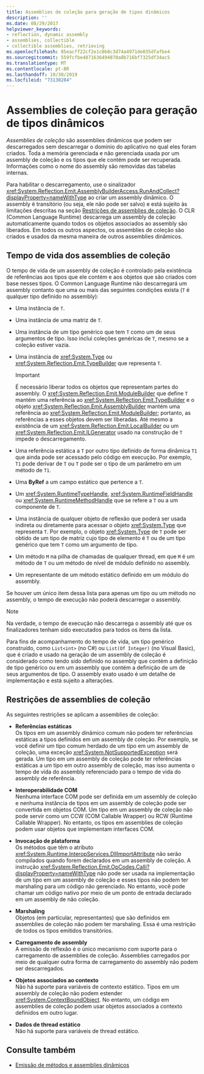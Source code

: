 ```yaml
---
title: Assemblies de coleção para geração de tipos dinâmicos
description: ''
ms.date: 08/29/2017
helpviewer_keywords:
- reflection, dynamic assembly
- assemblies, collectible
- collectible assemblies, retrieving
ms.openlocfilehash: 85eacff22cf2e1c0b8c3d74a4971de035dfafbe4
ms.sourcegitcommit: 559fcfbe4871636494870a8b716bf7325df34ac5
ms.translationtype: MT
ms.contentlocale: pt-BR
ms.lasthandoff: 10/30/2019
ms.locfileid: "73130284"
---
```

# <a name="collectible-assemblies-for-dynamic-type-generation"></a>Assemblies de coleção para geração de tipos dinâmicos

*Assemblies de coleção* são assemblies dinâmicos que podem ser descarregados sem descarregar o domínio do aplicativo no qual eles foram criados. Toda a memória gerenciada e não gerenciada usada por um assembly de coleção e os tipos que ele contém pode ser recuperada. Informações como o nome do assembly são removidas das tabelas internas.

Para habilitar o descarregamento, use o sinalizador <xref:System.Reflection.Emit.AssemblyBuilderAccess.RunAndCollect?displayProperty=nameWithType> ao criar um assembly dinâmico. O assembly é transitório (ou seja, ele não pode ser salvo) e está sujeito às limitações descritas na seção [Restrições de assemblies de coleção](#restrictions-on-collectible-assemblies). O CLR (Common Language Runtime) descarrega um assembly de coleção automaticamente quando todos os objetos associados ao assembly são liberados. Em todos os outros aspectos, os assemblies de coleção são criados e usados da mesma maneira de outros assemblies dinâmicos.

## <a name="lifetime-of-collectible-assemblies"></a>Tempo de vida dos assemblies de coleção

O tempo de vida de um assembly de coleção é controlado pela existência de referências aos tipos que ele contém e aos objetos que são criados com base nesses tipos. O Common Language Runtime não descarregará um assembly contanto que uma ou mais das seguintes condições exista (`T` é qualquer tipo definido no assembly): 

- Uma instância de `T`.

- Uma instância de uma matriz de `T`.
 
- Uma instância de um tipo genérico que tem `T` como um de seus argumentos de tipo. Isso inclui coleções genéricas de `T`, mesmo se a coleção estiver vazia.

- Uma instância de <xref:System.Type> ou <xref:System.Reflection.Emit.TypeBuilder> que representa `T`. 

   > [!IMPORTANT]
   > É necessário liberar todos os objetos que representam partes do assembly. O <xref:System.Reflection.Emit.ModuleBuilder> que define `T` mantém uma referência ao <xref:System.Reflection.Emit.TypeBuilder> e o objeto <xref:System.Reflection.Emit.AssemblyBuilder> mantém uma referência ao <xref:System.Reflection.Emit.ModuleBuilder>; portanto, as referências a esses objetos devem ser liberadas. Até mesmo a existência de um <xref:System.Reflection.Emit.LocalBuilder> ou um <xref:System.Reflection.Emit.ILGenerator> usado na construção de `T` impede o descarregamento.

- Uma referência estática a `T` por outro tipo definido de forma dinâmica `T1` que ainda pode ser acessado pelo código em execução. Por exemplo, `T1` pode derivar de `T` ou `T` pode ser o tipo de um parâmetro em um método de `T1`.
 
- Uma **ByRef** a um campo estático que pertence a `T`.

- Um <xref:System.RuntimeTypeHandle>, <xref:System.RuntimeFieldHandle> ou <xref:System.RuntimeMethodHandle> que se refere a `T` ou a um componente de `T`.

- Uma instância de qualquer objeto de reflexão que poderá ser usada indireta ou diretamente para acessar o objeto <xref:System.Type> que representa `T`. Por exemplo, o objeto <xref:System.Type> de `T` pode ser obtido de um tipo de matriz cujo tipo de elemento é `T` ou de um tipo genérico que tem `T` como um argumento de tipo. 

- Um método `M` na pilha de chamadas de qualquer thread, em que `M` é um método de `T` ou um método de nível de módulo definido no assembly.

- Um representante de um método estático definido em um módulo do assembly.

Se houver um único item dessa lista para apenas um tipo ou um método no assembly, o tempo de execução não poderá descarregar o assembly.

> [!NOTE]
> Na verdade, o tempo de execução não descarrega o assembly até que os finalizadores tenham sido executados para todos os itens da lista.

Para fins de acompanhamento do tempo de vida, um tipo genérico construído, como `List<int>` (no C#) ou `List(Of Integer)` (no Visual Basic), que é criado e usado na geração de um assembly de coleção é considerado como tendo sido definido no assembly que contém a definição de tipo genérico ou em um assembly que contém a definição de um de seus argumentos de tipo. O assembly exato usado é um detalhe de implementação e está sujeito a alterações.
 
## <a name="restrictions-on-collectible-assemblies"></a>Restrições de assemblies de coleção

As seguintes restrições se aplicam a assemblies de coleção: 

- **Referências estáticas**   
  Os tipos em um assembly dinâmico comum não podem ter referências estáticas a tipos definidos em um assembly de coleção. Por exemplo, se você definir um tipo comum herdado de um tipo em um assembly de coleção, uma exceção <xref:System.NotSupportedException> será gerada. Um tipo em um assembly de coleção pode ter referências estáticas a um tipo em outro assembly de coleção, mas isso aumenta o tempo de vida do assembly referenciado para o tempo de vida do assembly de referência.

- **Interoperabilidade COM**   
   Nenhuma interface COM pode ser definida em um assembly de coleção e nenhuma instância de tipos em um assembly de coleção pode ser convertida em objetos COM. Um tipo em um assembly de coleção não pode servir como um CCW (COM Callable Wrapper) ou RCW (Runtime Callable Wrapper). No entanto, os tipos em assemblies de coleção podem usar objetos que implementam interfaces COM.

- **Invocação de plataforma**   
   Os métodos que têm o atributo <xref:System.Runtime.InteropServices.DllImportAttribute> não serão compilados quando forem declarados em um assembly de coleção. A instrução <xref:System.Reflection.Emit.OpCodes.Calli?displayProperty=nameWithType> não pode ser usada na implementação de um tipo em um assembly de coleção e esses tipos não podem ter marshaling para um código não gerenciado. No entanto, você pode chamar um código nativo por meio de um ponto de entrada declarado em um assembly de não coleção.
 
- **Marshaling**   
   Objetos (em particular, representantes) que são definidos em assemblies de coleção não podem ter marshaling. Essa é uma restrição de todos os tipos emitidos transitórios.

- **Carregamento de assembly**   
   A emissão de reflexão é o único mecanismo com suporte para o carregamento de assemblies de coleção. Assemblies carregados por meio de qualquer outra forma de carregamento do assembly não podem ser descarregados.
 
- **Objetos associados ao contexto**    
   Não há suporte para variáveis de contexto estático. Tipos em um assembly de coleção não podem estender <xref:System.ContextBoundObject>. No entanto, um código em assemblies de coleção podem usar objetos associados a contexto definidos em outro lugar.

- **Dados de thread estático**       
   Não há suporte para variáveis de thread estático.

## <a name="see-also"></a>Consulte também

- [Emissão de métodos e assemblies dinâmicos](emitting-dynamic-methods-and-assemblies.md)
